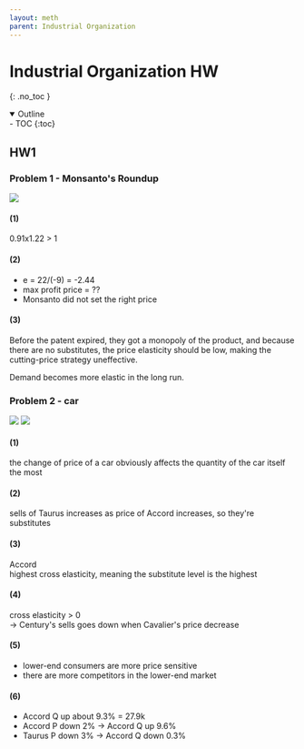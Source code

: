 ```yaml
---
layout: meth
parent: Industrial Organization
---
```

# Industrial Organization HW
{: .no_toc }

<details open markdown="block">
  <summary>
    Outline
  </summary>
- TOC
{:toc}
</details>

## HW1
### Problem 1 - Monsanto's Roundup
![](https://i.imgur.com/6Avfj50.png)

#### (1)
0.91x1.22 > 1

#### (2)
- e = 22/(-9) = -2.44  
- max profit price  = ??
- Monsanto did not set the right price

#### (3)
Before the patent expired, they got a monopoly of the product, and because there are no substitutes, the price elasticity should be low, making the cutting-price strategy uneffective.

Demand becomes more elastic in the long run.


### Problem 2 - car
![](https://i.imgur.com/ceAjMqX.png)
![](https://i.imgur.com/InSTSZo.png)

#### (1) 
the change of price of a car obviously affects the quantity of the car itself the most

#### (2)
sells of Taurus increases as price of Accord increases, so they're substitutes

#### (3)
Accord  
highest cross elasticity, meaning the substitute level is the highest

#### (4)
cross elasticity > 0  
-> Century's sells goes down when Cavalier's price decrease

#### (5)
- lower-end consumers are more price sensitive
- there are more competitors in the lower-end market

#### (6)
- Accord Q up about 9.3% = 27.9k
- Accord P down 2% -> Accord Q up 9.6%  
- Taurus P down 3% -> Accord Q down 0.3%  